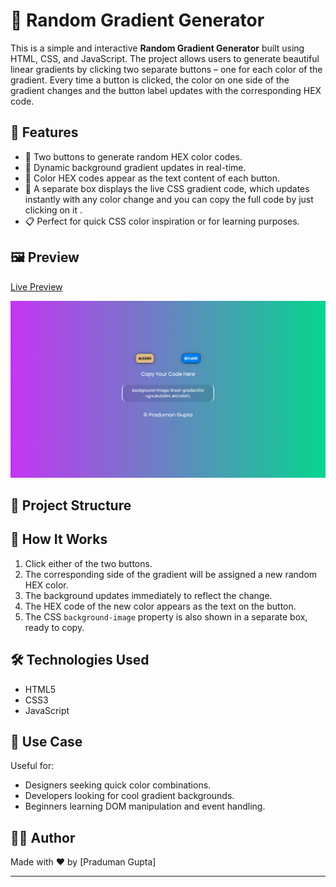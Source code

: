 # 🎨 Random Gradient Generator

This is a simple and interactive **Random Gradient Generator** built using HTML, CSS, and JavaScript. The project allows users to generate beautiful linear gradients by clicking two separate buttons – one for each color of the gradient. Every time a button is clicked, the color on one side of the gradient changes and the button label updates with the corresponding HEX code.

## 🚀 Features

- 🎨 Two buttons to generate random HEX color codes.
- 🌈 Dynamic background gradient updates in real-time.
- 🧾 Color HEX codes appear as the text content of each button.
- 🔁 A separate box displays the live CSS gradient code, which updates instantly with any color change and you can copy the full code by just clicking on it .
- 📋 Perfect for quick CSS color inspiration or for learning purposes.

## 🖼️ Preview
[Live Preview](https://css-gradient-generator-lovat.vercel.app/)


![Random Gradient Generator Screenshot](screenshot.png)

## 📁 Project Structure 


## 🔧 How It Works

1. Click either of the two buttons.
2. The corresponding side of the gradient will be assigned a new random HEX color.
3. The background updates immediately to reflect the change.
4. The HEX code of the new color appears as the text on the button.
5. The CSS `background-image` property is also shown in a separate box, ready to copy.

## 🛠️ Technologies Used

- HTML5
- CSS3
- JavaScript

## 📌 Use Case

Useful for:
- Designers seeking quick color combinations.
- Developers looking for cool gradient backgrounds.
- Beginners learning DOM manipulation and event handling.


## 🧑‍💻 Author

Made with ❤️ by [Praduman Gupta]

---



